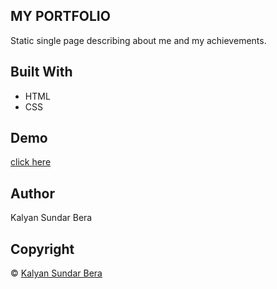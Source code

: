## MY PORTFOLIO
Static single page describing about me and my achievements.

## Built With
- HTML
- CSS

## Demo
[click here](https://my-portfolio-1602.herokuapp.com/)

## Author
Kalyan Sundar Bera

## Copyright
© [Kalyan Sundar Bera](https://github.com/kalyan1602)
